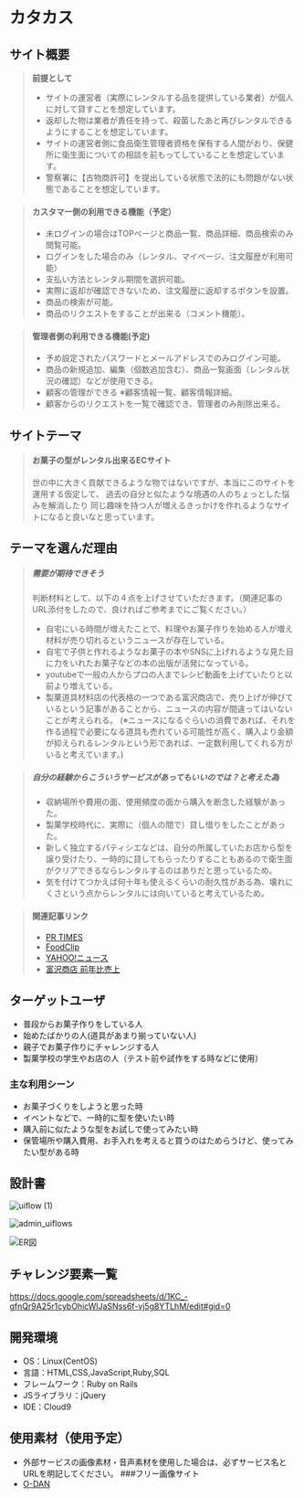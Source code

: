 # カタカス

## サイト概要
>**前提として**
>- サイトの運営者（実際にレンタルする品を提供している業者）が個人に対して貸すことを想定しています。
>- 返却した物は業者が責任を持って、殺菌したあと再びレンタルできるようにすることを想定しています。
>- サイトの運営者側に食品衛生管理者資格を保有する人間がおり、保健所に衛生面についての相談を前もってしていることを想定しています。
>- 警察署に【古物商許可】を提出している状態で法的にも問題がない状態であることを想定しています。

>#### **カスタマー側の利用できる機能（予定）**
>- 未ログインの場合はTOPページと商品一覧、商品詳細、商品検索のみ閲覧可能。
>- ログインをした場合のみ（レンタル、マイページ、注文履歴が利用可能）
>- 支払い方法とレンタル期間を選択可能。
>- 実際に返却が確認できないため、注文履歴に返却するボタンを設置。
>- 商品の検索が可能。
>- 商品のリクエストをすることが出来る（コメント機能）。

>#### **管理者側の利用できる機能(予定)**
>- 予め設定されたパスワードとメールアドレスでのみログイン可能。
>- 商品の新規追加、編集（個数追加含む）、商品一覧画面（レンタル状況の確認）などが使用できる。
>- 顧客の管理ができる ※顧客情報一覧、顧客情報詳細。
>- 顧客からのリクエストを一覧で確認でき、管理者のみ削除出来る。

## サイトテーマ
>#### **お菓子の型がレンタル出来るECサイト**
> 世の中に大きく貢献できるような物ではないですが、本当にこのサイトを運用する仮定して、
> 過去の自分と似たような境遇の人のちょっとした悩みを解消したり
> 同じ趣味を持つ人が増えるきっかけを作れるようなサイトになると良いなと思っています。


## テーマを選んだ理由
>##### **需要が期待できそう**
>判断材料として、以下の４点を上げさせていただきます。（関連記事のURL添付をしたので、良ければご参考までにご覧ください。）
>- 自宅にいる時間が増えたことで、料理やお菓子作りを始める人が増え材料が売り切れるというニュースが存在している。
>- 自宅で子供と作れるようなお菓子の本やSNSに上げれるような見た目に力をいれたお菓子などの本の出版が活発になっている。
>- youtubeで一般の人からプロの人までレシピ動画を上げていたりと以前より増えている。
>- 製菓道具材料店の代表格の一つである富沢商店で、売り上げが伸びているという記事があることから、ニュースの内容が間違ってはいないことが考えられる。
 (※ニュースになるぐらいの消費であれば、それを作る過程で必要になる道具も売れている可能性が高く、購入より金額が抑えられるレンタルという形であれば、一定数利用してくれる方がいると考えています。)




>##### **自分の経験からこういうサービスがあってもいいのでは？と考えた為**
>- 収納場所や費用の面、使用頻度の面から購入を断念した経験があった。
>- 製菓学校時代に、実際に（個人の間で）貸し借りをしたことがあった。
>- 新しく独立するパティシエなどは、自分の所属していたお店から型を譲り受けたり、一時的に貸してもらったりすることもあるので衛生面がクリアできるならレンタルするのはありだと思っているため。
>- 気を付けてつかえば何十年も使えるくらいの耐久性がある為、壊れにくさという点からレンタルには向いていると考えているため。

>#### 関連記事リンク
>- [PR TIMES](https://prtimes.jp/main/html/rd/p/000000191.000018991.html)
>- [FoodClip](https://foodclip.cookpad.com/5078/)
>- [YAHOO!ニュース](https://news.yahoo.co.jp/articles/0d30e8b4ad0fa71292cb6765bd10f4414d66cbc4)
>- [富沢商店 前年比売上](https://tomiz.com/information/detail/1389)


## ターゲットユーザ
- 普段からお菓子作りをしている人
- 始めたばかりの人(道具があまり揃っていない人)
- 親子でお菓子作りにチャレンジする人
- 製菓学校の学生やお店の人（テスト前や試作をする時などに使用）

### 主な利用シーン
- お菓子づくりをしようと思った時
- イベントなどで、一時的に型を使いたい時
- 購入前に似たような型をお試しで使ってみたい時
- 保管場所や購入費用、お手入れを考えると買うのはためらうけど、使ってみたい型がある時

## 設計書
![uiflow (1)](https://user-images.githubusercontent.com/81722681/127006916-34da967b-92d1-4357-8dd2-a1764a164483.png)

![admin_uiflows](https://user-images.githubusercontent.com/81722681/127004438-eece6920-4e2d-44e0-bdcd-a6f97392c412.png)

![ER図](https://user-images.githubusercontent.com/81722681/127004584-8f09718f-438f-42e5-92a3-405b9bf53471.png)


## チャレンジ要素一覧
https://docs.google.com/spreadsheets/d/1KC_-gfnQr9A25r1cybOhicWlJaSNss6f-vj5g8YTLhM/edit#gid=0


## 開発環境
- OS：Linux(CentOS)
- 言語：HTML,CSS,JavaScript,Ruby,SQL
- フレームワーク：Ruby on Rails
- JSライブラリ：jQuery
- IDE：Cloud9

## 使用素材（使用予定）
- 外部サービスの画像素材・音声素材を使用した場合は、必ずサービス名とURLを明記してください。
###フリー画像サイト
- [O-DAN](https://o-dan.net/ja/)
